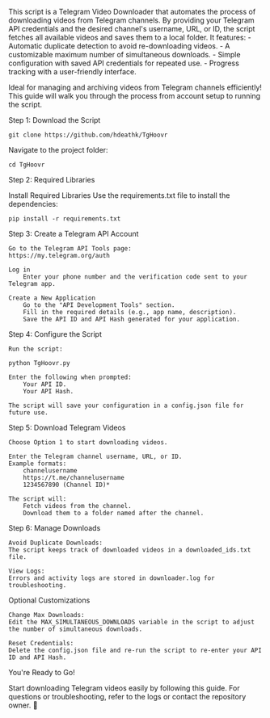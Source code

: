 This script is a Telegram Video Downloader that automates the process of downloading videos from Telegram channels. By providing your Telegram API credentials and the desired channel's username, URL, or ID, the script fetches all available videos and saves them to a local folder. It features:
    - Automatic duplicate detection to avoid re-downloading videos.
    - A customizable maximum number of simultaneous downloads.
    - Simple configuration with saved API credentials for repeated use.
    - Progress tracking with a user-friendly interface.

Ideal for managing and archiving videos from Telegram channels efficiently!
This guide will walk you through the process from account setup to running the script.


Step 1: Download the Script

    git clone https://github.com/hdeathk/TgHoovr

Navigate to the project folder:

    cd TgHoovr

Step 2: Required Libraries

Install Required Libraries
Use the requirements.txt file to install the dependencies:

    pip install -r requirements.txt

Step 3: Create a Telegram API Account

    Go to the Telegram API Tools page:
    https://my.telegram.org/auth

    Log in
        Enter your phone number and the verification code sent to your Telegram app.

    Create a New Application
        Go to the "API Development Tools" section.
        Fill in the required details (e.g., app name, description).
        Save the API ID and API Hash generated for your application.

Step 4: Configure the Script

    Run the script:

    python TgHoovr.py

    Enter the following when prompted:
        Your API ID.
        Your API Hash.

    The script will save your configuration in a config.json file for future use.

Step 5: Download Telegram Videos

    Choose Option 1 to start downloading videos.

    Enter the Telegram channel username, URL, or ID.
    Example formats:
        channelusername
        https://t.me/channelusername
        1234567890 (Channel ID)*

    The script will:
        Fetch videos from the channel.
        Download them to a folder named after the channel.

Step 6: Manage Downloads

    Avoid Duplicate Downloads:
    The script keeps track of downloaded videos in a downloaded_ids.txt file.

    View Logs:
    Errors and activity logs are stored in downloader.log for troubleshooting.

Optional Customizations

    Change Max Downloads:
    Edit the MAX_SIMULTANEOUS_DOWNLOADS variable in the script to adjust the number of simultaneous downloads.

    Reset Credentials:
    Delete the config.json file and re-run the script to re-enter your API ID and API Hash.

You're Ready to Go!

Start downloading Telegram videos easily by following this guide. For questions or troubleshooting, refer to the logs or contact the repository owner. 🎉
